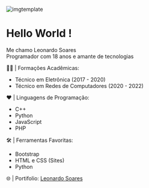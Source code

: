 ![imgtemplate](https://user-images.githubusercontent.com/62779334/112325240-45420300-8c92-11eb-8fa1-4bdb87bab8c7.png)

# Hello World !
Me chamo Leonardo Soares <br>
Programador com 18 anos e amante de tecnologias

👨‍🎓 | Formações Acadêmicas:
  -  Técnico em Eletrônica (2017 - 2020) 
  -  Técnico em Redes de Computadores (2020 - 2022)
 
❤️ | Linguagens de Programação:
  - C++
  - Python 
  - JavaScript
  - PHP

🛠️ | Ferramentas Favoritas:
  - Bootstrap
  - HTML e CSS (Sites)
  - Python

🌐 | Portifolio: [Leonardo Soares](https://leonardo-soares.github.io/Leonardo-Soares/) 

